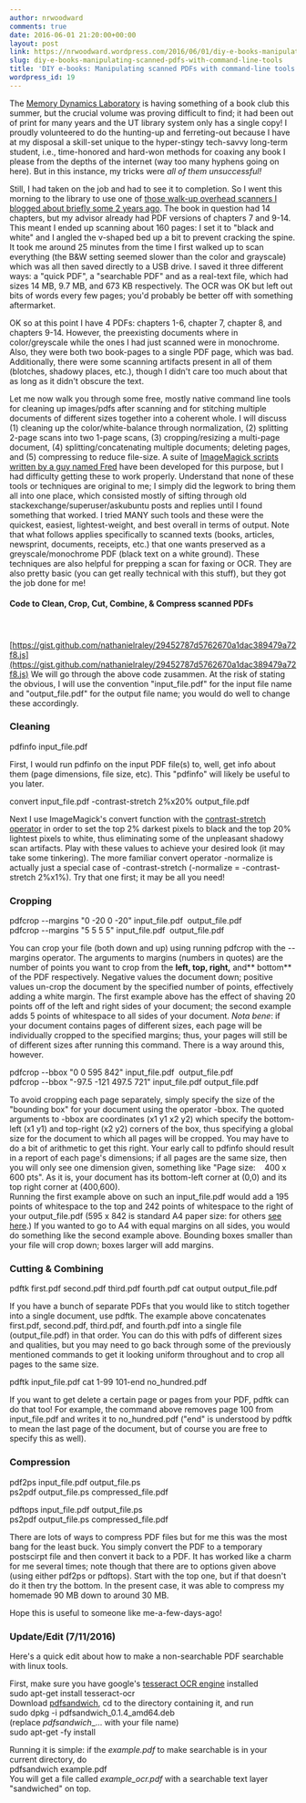 ```yaml
---
author: nrwoodward
comments: true
date: 2016-06-01 21:20:00+00:00
layout: post
link: https://nrwoodward.wordpress.com/2016/06/01/diy-e-books-manipulating-scanned-pdfs-with-command-line-tools/
slug: diy-e-books-manipulating-scanned-pdfs-with-command-line-tools
title: 'DIY e-books: Manipulating scanned PDFs with command-line tools'
wordpress_id: 19
---
```


The [Memory Dynamics Laboratory](http://sites.utexas.edu/mdl/) is having something of a book club this summer, but the crucial volume was proving difficult to find; it had been out of print for many years and the UT library system only has a single copy! I proudly volunteered to do the hunting-up and ferreting-out because I have at my disposal a skill-set unique to the hyper-stingy tech-savvy long-term student, i.e., time-honored and hard-won methods for coaxing any book I please from the depths of the internet (way too many hyphens going on here). But in this instance, my tricks were _all of them unsuccessful!_  
  
Still, I had taken on the job and had to see it to completion. So I went this morning to the library to use one of [those walk-up overhead scanners I blogged about briefly some 2 years ago](http://blog.nathanielraley.com/2014/01/kic-scanners-and-one-of-lindsays.html). The book in question had 14 chapters, but my advisor already had PDF versions of chapters 7 and 9-14. This meant I ended up scanning about 160 pages: I set it to "black and white" and I angled the v-shaped bed up a bit to prevent cracking the spine. It took me around 25 minutes from the time I first walked up to scan everything (the B&W setting seemed slower than the color and grayscale) which was all then saved directly to a USB drive. I saved it three different ways: a "quick PDF", a "searchable PDF" and as a real-text file, which had sizes 14 MB, 9.7 MB, and 673 KB respectively. The OCR was OK but left out bits of words every few pages; you'd probably be better off with something aftermarket.  
  
OK so at this point I have 4 PDFs: chapters 1-6, chapter 7, chapter 8, and chapters 9-14. However, the preexisting documents where in color/greyscale while the ones I had just scanned were in monochrome. Also, they were both two book-pages to a single PDF page, which was bad. Additionally, there were some scanning artifacts present in all of them (blotches, shadowy places, etc.), though I didn't care too much about that as long as it didn't obscure the text.  
  
Let me now walk you through some free, mostly native command line tools for cleaning up images/pdfs after scanning and for stitching multiple documents of different sizes together into a coherent whole. I will discuss (1) cleaning up the color/white-balance through normalization, (2) splitting 2-page scans into two 1-page scans, (3) cropping/resizing a multi-page document, (4) splitting/concatenating multiple documents; deleting pages, and (5) compressing to reduce file-size. A suite of [ImageMagick scripts written by a guy named Fred](http://www.fmwconcepts.com/imagemagick/textcleaner/) have been developed for this purpose, but I had difficulty getting these to work properly. Understand that none of these tools or techniques are original to me; I simply did the legwork to bring them all into one place, which consisted mostly of sifting through old stackexchange/superuser/askubuntu posts and replies until I found something that worked. I tried MANY such tools and these were the quickest, easiest, lightest-weight, and best overall in terms of output. Note that what follows applies specifically to scanned texts (books, articles, newsprint, documents, receipts, etc.) that one wants preserved as a greyscale/monochrome PDF (black text on a white ground). These techniques are also helpful for prepping a scan for faxing or OCR. They are also pretty basic (you can get really technical with this stuff), but they got the job done for me!  
  


#### Code to Clean, Crop, Cut, Combine, & Compress scanned PDFs

####  

[https://gist.github.com/nathanielraley/29452787d5762670a1dac389479a72f8.js](https://gist.github.com/nathanielraley/29452787d5762670a1dac389479a72f8.js) We will go through the above code zusammen. At the risk of stating the obvious, I will use the convention "input_file.pdf" for the input file name  and "output_file.pdf" for the output file name; you would do well to change these accordingly.  
  


### Cleaning

pdfinfo input_file.pdf  
  
First, I would run pdfinfo on the input PDF file(s) to, well, get info about them (page dimensions, file size, etc). This "pdfinfo" will likely be useful to you later.  
  
convert input_file.pdf -contrast-stretch 2%x20% output_file.pdf  
  
Next I use ImageMagick's convert function with the [contrast-stretch operator](http://www.imagemagick.org/Usage/color_mods/#contrast-stretch) in order to set the top 2% darkest pixels to black and the top 20% lightest pixels to white, thus eliminating some of the unpleasant shadowy scan artifacts. Play with these values to achieve your desired look (it may take some tinkering). The more familiar convert operator -normalize is actually just a special case of -contrast-stretch (-normalize = -contrast-stretch 2%x1%). Try that one first; it may be all you need!  
  


### Cropping 

pdfcrop --margins "0 -20 0 -20" input_file.pdf  output_file.pdf  
pdfcrop --margins "5 5 5 5" input_file.pdf  output_file.pdf  
  
You can crop your file (both down and up) using running pdfcrop with the --margins operator. The arguments to margins (numbers in quotes) are the number of points you want to crop from the **left, top, right,** and** bottom** of the PDF respectively. Negative values the document down; positive values un-crop the document by the specified number of points, effectively adding a white margin. The first example above has the effect of shaving 20 points off of the left and right sides of your document; the second example adds 5 points of whitespace to all sides of your document. _Nota bene_: if your document contains pages of different sizes, each page will be individually cropped to the specified margins; thus, your pages will still be of different sizes after running this command. There is a way around this, however.  
  
pdfcrop --bbox "0 0 595 842" input_file.pdf  output_file.pdf  
pdfcrop --bbox "-97.5 -121 497.5 721" input_file.pdf output_file.pdf  
  
To avoid cropping each page separately, simply specify the size of the "bounding box" for your document using the operator -bbox. The quoted arguments to -bbox are coordinates (x1 y1 x2 y2) which specify the bottom-left (x1 y1) and top-right (x2 y2) corners of the box, thus specifying a global size for the document to which all pages will be cropped. You may have to do a bit of arithmetic to get this right. Your early call to pdfinfo should result in a report of each page's dimensions; if all pages are the same size, then you will only see one dimension given, something like "Page size:    400 x 600 pts". As it is, your document has its bottom-left corner at (0,0) and its top right corner at (400,600).  
Running the first example above on such an input_file.pdf would add a 195 points of whitespace to the top and 242 points of whitespace to the right of your output_file.pdf (595 x 842 is standard A4 paper size: for others [see here](https://www.gnu.org/software/gv/manual/html_node/Paper-Keywords-and-paper-size-in-points.html).) If you wanted to go to A4 with equal margins on all sides, you would do something like the second example above. Bounding boxes smaller than your file will crop down; boxes larger will add margins.  
  


### Cutting & Combining

pdftk first.pdf second.pdf third.pdf fourth.pdf cat output output_file.pdf  
  
If you have a bunch of separate PDFs that you would like to stitch together into a single document, use pdftk. The example above concatenates first.pdf, second.pdf, third.pdf, and fourth.pdf into a single file (output_file.pdf) in that order. You can do this with pdfs of different sizes and qualities, but you may need to go back through some of the previously mentioned commands to get it looking uniform throughout and to crop all pages to the same size.   
  
pdftk input_file.pdf cat 1-99 101-end no_hundred.pdf  
  
If you want to get delete a certain page or pages from your PDF, pdftk can do that too! For example, the command above removes page 100 from input_file.pdf and writes it to no_hundred.pdf ("end" is understood by pdftk to mean the last page of the document, but of course you are free to specify this as well).  
  


### Compression

pdf2ps input_file.pdf output_file.ps  
ps2pdf output_file.ps compressed_file.pdf  
  
pdftops input_file.pdf output_file.ps  
ps2pdf output_file.ps compressed_file.pdf  
  
There are lots of ways to compress PDF files but for me this was the most bang for the least buck. You simply convert the PDF to a temporary postscirpt file and then convert it back to a PDF. It has worked like a charm for me several times; note though that there are to options given above (using either pdf2ps or pdftops). Start with the top one, but if that doesn't do it then try the bottom. In the present case, it was able to compress my homemade 90 MB down to around 30 MB.   
  
Hope this is useful to someone like me-a-few-days-ago!  
  
  


### Update/Edit (7/11/2016)

  
Here's a quick edit about how to make a non-searchable PDF searchable with linux tools.  
  
First, make sure you have google's [tesseract OCR engine](https://en.wikipedia.org/wiki/Tesseract_(software)) installed  
sudo apt-get install tesseract-ocr  
Download [pdfsandwich](http://www.tobias-elze.de/pdfsandwich/), cd to the directory containing it, and run  
sudo dpkg -i pdfsandwich_0.1.4_amd64.deb  
(replace _pdfsandwich__... with your file name)  
sudo apt-get -fy install  
  
Running it is simple: if the _example.pdf_ to make searchable is in your current directory, do  
pdfsandwich example.pdf  
You will get a file called _example_ocr.pdf_ with a searchable text layer "sandwiched" on top.   
  
  

